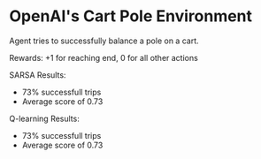 # OpenAI's Cart Pole Environment

Agent tries to successfully balance a pole on a cart.

Rewards: +1 for reaching end, 0 for all other actions

SARSA Results:
- 73% successfull trips
- Average score of 0.73

Q-learning Results:
- 73% successfull trips
- Average score of 0.73